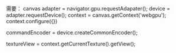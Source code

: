 需要：
canvas
adapter = navigator.gpu.requestAdapater();
device = adapter.requestDevice();
context = canvas.getContext('webgpu');
context.configure({})

commandEncoder = device.createCommonEncoder();

textureView = context.getCurrentTexture().getView();



